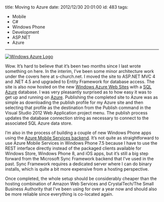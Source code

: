 title: Moving to Azure
date: 2012/12/30 20:01:00
id: 483
tags:
- Mobile
- C#
- Windows Phone
- Development
- ASP.NET
- Azure
---
[![Windows Azure Logo](http://www.s-church.net/journal_images/Windows-Live-Writer/Moving-to-Azure_E3C5/Windows%20Azure%20Logo_772e2e85-4690-4e1b-b75a-9719ae5f1c12.png "Windows Azure Logo")](http://www.windowsazure.com)

Wow. It’s hard to believe that it’s been two months since I last wrote something on here. In the interim, I’ve been some minor architecture work under the covers here at s-church.net. I moved the site to ASP.NET MVC 4 and .NET 4.5 and upgraded to Entity Framework for database access. The site is also now hosted on the new [Windows Azure Web Sites](http://www.windowsazure.com/en-us/home/scenarios/web-sites/) with a [SQL Azure](http://www.windowsazure.com/en-us/home/features/data-management/) database. I was very pleasantly surprised as to how easy it was to get up and running on [Azure](http://www.windowsazure.com/). Publishing the completed site to Azure was as simple as downloading the publish profile for my Azure site and then selecting that profile as the destination from the Publish command in the Visual Studio 2012 Web Application project menu. The publish process updates the database connection string as necessary to connect to the associated SQL Azure data store.

I’m also in the process of building a couple of new Windows Phone apps using the [Azure Mobile Services backend](http://www.windowsazure.com/en-us/home/scenarios/mobile-services/). It’s not quite as straightforward to use Azure Mobile Services in Windows Phone 7.5 because I have to use the REST interface directly instead of the packaged clients available for Windows Store, Windows Phone 8, and iOS apps, but it’s still a big step forward from the Microsoft Sync Framework backend that I’ve used in the past. Sync Framework requires a dedicated server where I can do binary installs, which is quite a bit more expensive from a hosting perspective.

Once completed, the whole setup should be considerably cheaper than the hosting combination of Amazon Web Services and CrystalTech/The Small Business Authority that I’ve been using for over a year now and should also be more reliable since everything is co-located again.